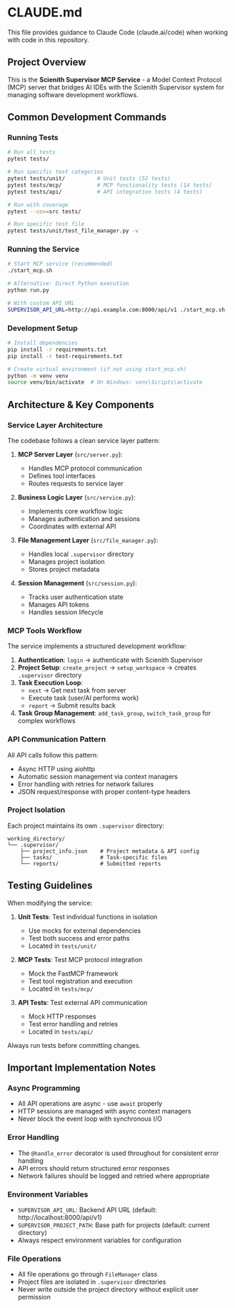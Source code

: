 # CLAUDE.md

This file provides guidance to Claude Code (claude.ai/code) when working with code in this repository.

## Project Overview

This is the **Scienith Supervisor MCP Service** - a Model Context Protocol (MCP) server that bridges AI IDEs with the Scienith Supervisor system for managing software development workflows.

## Common Development Commands

### Running Tests
```bash
# Run all tests
pytest tests/

# Run specific test categories
pytest tests/unit/          # Unit tests (52 tests)
pytest tests/mcp/           # MCP functionality tests (14 tests)
pytest tests/api/           # API integration tests (4 tests)

# Run with coverage
pytest --cov=src tests/

# Run specific test file
pytest tests/unit/test_file_manager.py -v
```

### Running the Service
```bash
# Start MCP service (recommended)
./start_mcp.sh

# Alternative: Direct Python execution
python run.py

# With custom API URL
SUPERVISOR_API_URL=http://api.example.com:8000/api/v1 ./start_mcp.sh
```

### Development Setup
```bash
# Install dependencies
pip install -r requirements.txt
pip install -r test-requirements.txt

# Create virtual environment (if not using start_mcp.sh)
python -m venv venv
source venv/bin/activate  # On Windows: venv\Scripts\activate
```

## Architecture & Key Components

### Service Layer Architecture
The codebase follows a clean service layer pattern:

1. **MCP Server Layer** (`src/server.py`): 
   - Handles MCP protocol communication
   - Defines tool interfaces
   - Routes requests to service layer

2. **Business Logic Layer** (`src/service.py`):
   - Implements core workflow logic
   - Manages authentication and sessions
   - Coordinates with external API

3. **File Management Layer** (`src/file_manager.py`):
   - Handles local `.supervisor` directory
   - Manages project isolation
   - Stores project metadata

4. **Session Management** (`src/session.py`):
   - Tracks user authentication state
   - Manages API tokens
   - Handles session lifecycle

### MCP Tools Workflow

The service implements a structured development workflow:

1. **Authentication**: `login` → authenticate with Scienith Supervisor
2. **Project Setup**: `create_project` → `setup_workspace` → creates `.supervisor` directory
3. **Task Execution Loop**:
   - `next` → Get next task from server
   - Execute task (user/AI performs work)
   - `report` → Submit results back
4. **Task Group Management**: `add_task_group`, `switch_task_group` for complex workflows

### API Communication Pattern

All API calls follow this pattern:
- Async HTTP using aiohttp
- Automatic session management via context managers
- Error handling with retries for network failures
- JSON request/response with proper content-type headers

### Project Isolation

Each project maintains its own `.supervisor` directory:
```
working_directory/
└── .supervisor/
    ├── project_info.json    # Project metadata & API config
    ├── tasks/               # Task-specific files
    └── reports/             # Submitted reports
```

## Testing Guidelines

When modifying the service:

1. **Unit Tests**: Test individual functions in isolation
   - Use mocks for external dependencies
   - Test both success and error paths
   - Located in `tests/unit/`

2. **MCP Tests**: Test MCP protocol integration
   - Mock the FastMCP framework
   - Test tool registration and execution
   - Located in `tests/mcp/`

3. **API Tests**: Test external API communication
   - Mock HTTP responses
   - Test error handling and retries
   - Located in `tests/api/`

Always run tests before committing changes.

## Important Implementation Notes

### Async Programming
- All API operations are async - use `await` properly
- HTTP sessions are managed with async context managers
- Never block the event loop with synchronous I/O

### Error Handling
- The `@handle_error` decorator is used throughout for consistent error handling
- API errors should return structured error responses
- Network failures should be logged and retried where appropriate

### Environment Variables
- `SUPERVISOR_API_URL`: Backend API URL (default: http://localhost:8000/api/v1)
- `SUPERVISOR_PROJECT_PATH`: Base path for projects (default: current directory)
- Always respect environment variables for configuration

### File Operations
- All file operations go through `FileManager` class
- Project files are isolated in `.supervisor` directories
- Never write outside the project directory without explicit user permission
